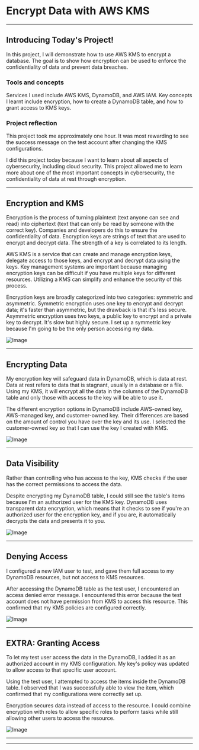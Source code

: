 
# Encrypt Data with AWS KMS


---



## Introducing Today's Project!

In this project, I will demonstrate how to use AWS KMS to encrypt a database. The goal is to show how encryption can be used to enforce the confidentiality of data and prevent data breaches.

### Tools and concepts

Services I used include AWS KMS, DynamoDB, and AWS IAM. Key concepts I learnt include encryption, how to create a DynamoDB table, and how to grant access to KMS keys.

### Project reflection

This project took me approximately one hour. It was most rewarding to see the success message on the test account after changing the KMS configurations.

I did this project today because I want to learn about all aspects of cybersecurity, including cloud security. This project allowed me to learn more about one of the most important concepts in cybersecurity, the confidentiality of data at rest through encryption.

---

## Encryption and KMS

Encryption is the process of turning plaintext (text anyone can see and read) into ciphertext (text that can only be read by someone with the correct key). Companies and developers do this to ensure the confidentiality of data. Encryption keys are strings of text that are used to encrypt and decrypt data. The strength of a key is correlated to its length.

AWS KMS is a service that can create and manage encryption keys, delegate access to those keys, and encrypt and decrypt data using the keys. Key management systems are important because managing encryption keys can be difficult if you have multiple keys for different resources. Utilizing a KMS can simplify and enhance the security of this process.

Encryption keys are broadly categorized into two categories: symmetric and asymmetric. Symmetric encryption uses one key to encrypt and decrypt data; it's faster than asymmetric, but the drawback is that it's less secure. Asymmetric encryption uses two keys, a public key to encrypt and a private key to decrypt. It's slow but highly secure. I set up a symmetric key because I'm going to be the only person accessing my data.

![Image](http://learn.nextwork.org/intense_azure_festive_sow/uploads/aws-security-kms_a2b3c4d5)

---

## Encrypting Data

My encryption key will safeguard data in DynamoDB, which is data at rest. Data at rest refers to data that is stagnant, usually in a database or a file. Using my KMS, it will encrypt all the data in the columns of the DynamoDB table and only those with access to the key will be able to use it.

The different encryption options in DynamoDB include AWS-owned key, AWS-managed key, and customer-owned key. Their differences are based on the amount of control you have over the key and its use. I selected the customer-owned key so that I can use the key I created with KMS.

![Image](http://learn.nextwork.org/intense_azure_festive_sow/uploads/aws-security-kms_q8r9s0t1)

---

## Data Visibility

Rather than controlling who has access to the key, KMS checks if the user has the correct permissions to access the data.

Despite encrypting my DynamoDB table, I could still see the table's items because I'm an authorized user for the KMS key. DynamoDB uses transparent data encryption, which means that it checks to see if you're an authorized user for the encryption key, and if you are, it automatically decrypts the data and presents it to you.

![Image](http://learn.nextwork.org/intense_azure_festive_sow/uploads/aws-security-kms_c0d1e2f3)

---

## Denying Access

I configured a new IAM user to test, and gave them full access to my DynamoDB resources, but not access to KMS resources.

After accessing the DynamoDB table as the test user, I encountered an access denied error message. I encountered this error because the test account does not have permission from KMS to access this resource. This confirmed that my KMS policies are configured correctly.

![Image](http://learn.nextwork.org/intense_azure_festive_sow/uploads/aws-security-kms_w0x1y2z3)

---

## EXTRA: Granting Access

To let my test user access the data in the DynamoDB, I added it as an authorized account in my KMS configuration. My key's policy was updated to allow access to that specific user account.

Using the test user, I attempted to access the items inside the DynamoDB table. I observed that I was successfully able to view the item, which confirmed that my configurations were correctly set up.

Encryption secures data instead of access to the resource. I could combine encryption with roles to allow specific roles to perform tasks while still allowing other users to access the resource.

![Image](http://learn.nextwork.org/intense_azure_festive_sow/uploads/aws-security-kms_feffb2fb8)

---

---
